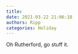 ```yaml
---
title: 
date: 2021-03-22 21:06:18
authors: Ripp
categories: Holiday
---
```


 Oh Rutherford, go stuff it.
